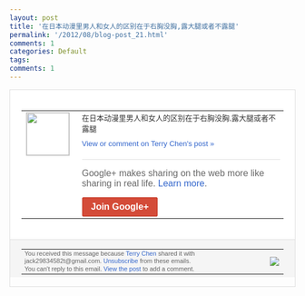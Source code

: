 ```yaml
---
layout: post
title: '在日本动漫里男人和女人的区别在于右胸没胸,露大腿或者不露腿'
permalink: '/2012/08/blog-post_21.html'
comments: 1
categories: Default
tags: 
comments: 1
---
```

<div style="border:solid 1px #dfdfdf;color:#686868;font:13px Arial"><div style="background-color:#fff;padding:20px;"><table cellpadding="0" cellspacing="0"><tr><td style="padding-right:15px;vertical-align:top"><a href="https://plus.google.com/_/notifications/emlink?emrecipient=110200756825219614165&amp;emid=CMD8-Jqk-rECFQpFcAodGDsAAA&amp;path=%2F108643996575278738906&amp;dt=1345605794154&amp;uob=8"><img height="75" src="https://lh3.googleusercontent.com/-KKRGTyJ5Bl0/AAAAAAAAAAI/AAAAAAAAEEY/jllxqER5dCk/s75-c-k-a/photo.jpg" style="border:solid 1px #cccccc;" width="75"/></a></td><td style="width:578px;color:#333;font:13px Arial;vertical-align:top"><div style="padding-bottom:10px">在日本动漫里男人和女人的区别在于右胸没胸<wbr/>,露大腿或者不露腿</div><a href="https://plus.google.com/_/notifications/emlink?emrecipient=110200756825219614165&amp;emid=CMD8-Jqk-rECFQpFcAodGDsAAA&amp;path=%2F108643996575278738906%2Fposts%2Ff2bQi6R1AZ4%3Fgpinv%3DAMIXal8BlwnSfEIrawGWSUJnlKDjGn07gBAxg-1YlBc9ZrEXDAU4W8Zh5n4gKQ2SdUwqrJEnKmjBPcvwUOElqRKhf-173cBRjpsC60ckT47idrXTuiLtsjA&amp;dt=1345605794154&amp;uob=8" style="color:#3366CC;text-decoration:none">View or comment on Terry Chen's post »</a><div style="margin-top:20px;border-top:solid 1px #dfdfdf"><div style="padding:15px 0;color:#686868;font:16px Arial">Google+ makes sharing on the web more like sharing in real life. <a href="http://www.google.com/+/learnmore/" style="color:#3366CC;text-decoration:none">Learn more</a>.</div><a href="https://plus.google.com/_/notifications/emlink?emrecipient=110200756825219614165&amp;emid=CMD8-Jqk-rECFQpFcAodGDsAAA&amp;path=%2F%3Fgpinv%3DAMIXal8BlwnSfEIrawGWSUJnlKDjGn07gBAxg-1YlBc9ZrEXDAU4W8Zh5n4gKQ2SdUwqrJEnKmjBPcvwUOElqRKhf-173cBRjpsC60ckT47idrXTuiLtsjA&amp;dt=1345605794154&amp;uob=8" style="display:inline-block;padding:7px 15px;background-color:#d44b38; color:#fff;font-size:16px; font-weight:bold;border-radius:2px;-webkit-border-radius:2px; -moz-border-radius:2px;border:solid 1px #c43b28; white-space:nowrap;text-decoration:none">Join Google+</a></div></td></tr></table></div><div style="border-top:solid 1px #dfdfdf;padding:0 20px; background-color:#f5f5f5"><table cellpadding="0" cellspacing="0" style="height:50px"><tbody><tr><td style="vertical-align:middle;width:100%; color:#636363;font:11px Arial; line-height:120%">You received this message because <a href="https://plus.google.com/_/notifications/emlink?emrecipient=110200756825219614165&amp;emid=CMD8-Jqk-rECFQpFcAodGDsAAA&amp;path=%2F108643996575278738906%3Fgpinv%3DAMIXal8BlwnSfEIrawGWSUJnlKDjGn07gBAxg-1YlBc9ZrEXDAU4W8Zh5n4gKQ2SdUwqrJEnKmjBPcvwUOElqRKhf-173cBRjpsC60ckT47idrXTuiLtsjA&amp;dt=1345605794154&amp;uob=8" style="color:#3366CC;text-decoration:none">Terry Chen</a> shared it with jack29834582t@gmail.com. <a href="https://plus.google.com/_/notifications/emlink?emrecipient=110200756825219614165&amp;emid=CMD8-Jqk-rECFQpFcAodGDsAAA&amp;path=%2F_%2Fnonplus%2Femailsettings%3Fgpinv%3DAMIXal8BlwnSfEIrawGWSUJnlKDjGn07gBAxg-1YlBc9ZrEXDAU4W8Zh5n4gKQ2SdUwqrJEnKmjBPcvwUOElqRKhf-173cBRjpsC60ckT47idrXTuiLtsjA%26est%3DADH5u8WnAVXYDAqV-LsprVuqqlO9WBBOD5ydFc3RUwOU3vCccWoXDLSNB3jcbHbDH_hYLFfx5cOHRvSkoR2G7-p5lVJ1QKDDWo9pUwsbEiYIu65-ZXZrJTSsFDzrHt3GxGSgltQ4luZw2djxdz2LQ1ob6KH5wsOobg&amp;dt=1345605794154&amp;uob=8" style="color:#3366CC;text-decoration:none">Unsubscribe</a> from these emails.<br/>You can't reply to this email. <a href="https://plus.google.com/_/notifications/emlink?emrecipient=110200756825219614165&amp;emid=CMD8-Jqk-rECFQpFcAodGDsAAA&amp;path=%2F108643996575278738906%2Fposts%2Ff2bQi6R1AZ4%3Fgpinv%3DAMIXal8BlwnSfEIrawGWSUJnlKDjGn07gBAxg-1YlBc9ZrEXDAU4W8Zh5n4gKQ2SdUwqrJEnKmjBPcvwUOElqRKhf-173cBRjpsC60ckT47idrXTuiLtsjA&amp;dt=1345605794154&amp;uob=8" style="color:#3366CC;text-decoration:none">View the post</a> to add a comment.<br/></td><td><img src="https://ssl.gstatic.com/s2/oz/images/notifications/logo/google-plus-6617a72bb36cc548861652780c9e6ff1.png"/></td></tr></tbody></table></div></div>